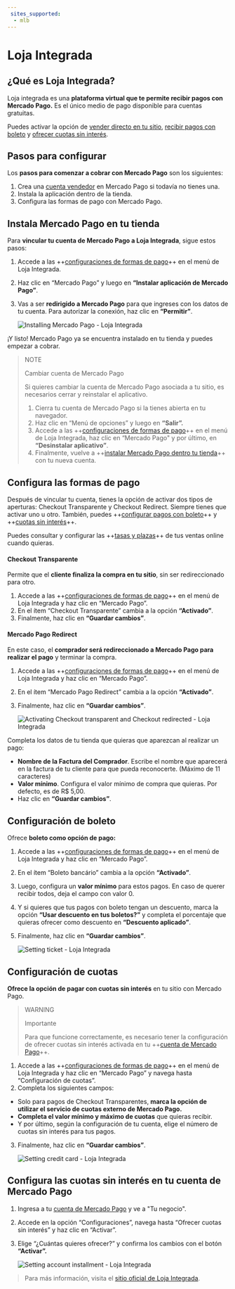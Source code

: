 ```yaml
---
 sites_supported:
  - mlb
---
```


# Loja Integrada

## ¿Qué es Loja Integrada?

Loja integrada es una **plataforma virtual que te permite recibir pagos con Mercado Pago.** Es el único medio de pago disponible para cuentas gratuitas. 

Puedes activar la opción de [vender directo en tu sitio](https://www.mercadopago.com.br/developers/es/plugins_sdks/plugins/unofficial/lojaintegrada#bookmark_configura-las-formas-de-pago), [recibir pagos con boleto](https://www.mercadopago.com.br/developers/es/plugins_sdks/plugins/unofficial/lojaintegrada#bookmark_configuración-de-boleto) y [ofrecer cuotas sin interés](https://www.mercadopago.com.br/developers/es/plugins_sdks/plugins/unofficial/lojaintegrada#bookmark_configuración-de-cuotas).

## Pasos para configurar

Los **pasos para comenzar a cobrar con Mercado Pago** son los siguientes:

1. Crea una [cuenta vendedor](https://www.mercadopago.com.br/activities) en Mercado Pago si todavía no tienes una.
2. Instala la aplicación dentro de la tienda. 
3. Configura las formas de pago con Mercado Pago.

## Instala Mercado Pago en tu tienda

Para **vincular tu cuenta de Mercado Pago a Loja Integrada**, sigue estos pasos: 

1. Accede a las ++[configuraciones de formas de pago](https://app.lojaintegrada.com.br/painel/configuracao/pagamento/listar)++ en el menú de Loja Integrada.
2. Haz clic en “Mercado Pago” y luego en **“Instalar aplicación de Mercado Pago”**. 
3. Vas a ser **redirigido a Mercado Pago** para que ingreses con los datos de tu cuenta. Para autorizar la conexión, haz clic en **“Permitir”**.

    ![Installing Mercado Pago - Loja Integrada](/images/lojaintegrada/lojaintegrada-connect-1.gif)

¡Y listo! Mercado Pago ya se encuentra instalado en tu tienda y puedes empezar a cobrar.

> NOTE
>
> Cambiar cuenta de Mercado Pago
>
> Si quieres cambiar la cuenta de Mercado Pago asociada a tu sitio, es necesarios cerrar y reinstalar el aplicativo.
> 1. Cierra tu cuenta de Mercado Pago si la tienes abierta en tu navegador.
> 2. Haz clic en “Menú de opciones” y luego en **“Salir”.**
> 3. Accede a las ++[configuraciones de formas de pago](https://app.lojaintegrada.com.br/painel/configuracao/pagamento/listar)++ en el menú de Loja Integrada, haz clic en “Mercado Pago" y por último, en **“Desinstalar aplicativo”**.
> 4. Finalmente, vuelve a ++[instalar Mercado Pago dentro tu tienda](#Instala-Mercado-Pago-en-tu-tienda)++ con tu nueva cuenta.

   <!-- ![Uninstalling Mercado Pago - Loja Integrada](/images/lojaintegrada/lojaintegrada-disconnect-1.gif) -->

## Configura las formas de pago

Después de vincular tu cuenta, tienes la opción de activar dos tipos de aperturas: Checkout Transparente y Checkout Redirect. Siempre tienes que activar uno u otro. También, puedes ++[configurar pagos con boleto](#Configuración-de-boleto)++ y ++[cuotas sin interés](#Configuración-de-cuotas)++.

Puedes consultar y configurar las ++[tasas y plazas](https://www.mercadopago.com.br/settings/release-options)++ de tus ventas online cuando quieras.

#### Checkout Transparente

Permite que el **cliente finaliza la compra en tu sitio**, sin ser redireccionado para otro. 

1. Accede a las ++[configuraciones de formas de pago](https://app.lojaintegrada.com.br/painel/configuracao/pagamento/listar)++ en el menú de Loja Integrada y haz clic en “Mercado Pago”.
2. En el ítem “Checkout Transparente” cambia a la opción **“Activado”**. 
3. Finalmente, haz clic en **“Guardar cambios”**. 

#### Mercado Pago Redirect

En este caso, el **comprador será redireccionado a Mercado Pago para realizar el pago** y terminar la compra. 

1. Accede a las ++[configuraciones de formas de pago](https://app.lojaintegrada.com.br/painel/configuracao/pagamento/listar)++ en el menú de Loja Integrada y haz clic en “Mercado Pago”.
2. En el ítem “Mercado Pago Redirect” cambia a la opción **“Activado”**.
3. Finalmente, haz clic en **“Guardar cambios”**.

    ![Activating Checkout transparent and Checkout redirected - Loja Integrada](/images/lojaintegrada/lojaintegrada-checkout-1.gif)

Completa los datos de tu tienda que quieras que aparezcan al realizar un pago: 

- **Nombre de la Factura del Comprador**. Escribe el nombre que aparecerá en la factura de tu cliente para que pueda reconocerte. (Máximo de 11 caracteres)
- **Valor mínimo**. Configura el valor mínimo de compra que quieras. Por defecto, es de R$ 5,00.
- Haz clic en **“Guardar cambios”**. 

## Configuración de boleto

Ofrece **boleto como opción de pago:**

1. Accede a las ++[configuraciones de formas de pago](https://app.lojaintegrada.com.br/painel/configuracao/pagamento/listar)++ en el menú de Loja Integrada y haz clic en “Mercado Pago”.
2. En el ítem “Boleto bancário” cambia a la opción **“Activado”**.
3. Luego, configura un **valor mínimo** para estos pagos. En caso de querer recibir todos, deja el campo con valor 0.
4. Y si quieres que tus pagos con boleto tengan un descuento, marca la opción **“Usar descuento en tus boletos?”** y completa el porcentaje que quieras ofrecer como descuento en **“Descuento aplicado”**.
5. Finalmente, haz clic en **“Guardar cambios”**.

    ![Setting ticket - Loja Integrada](/images/lojaintegrada/lojaintegrada-ticket-1.gif)

## Configuración de cuotas

**Ofrece la opción de pagar con cuotas sin interés** en tu sitio con Mercado Pago.

> WARNING
>
> Importante
>
> Para que funcione correctamente, es necesario tener la configuración de ofrecer cuotas sin interés activada en tu ++[cuenta de Mercado Pago](#Configura-las-cuotas-sin-interés-en-tu-cuenta-de-Mercado-Pago)++.

1. Accede a las ++[configuraciones de formas de pago](https://app.lojaintegrada.com.br/painel/configuracao/pagamento/listar)++ en el menú de Loja Integrada y haz clic en “Mercado Pago” y navega hasta “Configuración de cuotas”.
2. Completa los siguientes campos: 
- Solo para pagos de Checkout Transparentes, **marca la opción de utilizar el servicio de cuotas externo de Mercado Pago.**
- **Completa el valor mínimo y máximo de cuotas** que quieras recibir.
- Y por último, según la configuración de tu cuenta, elige el número de cuotas sin interés para tus pagos.
3. Finalmente, haz clic en **“Guardar cambios”**.

    ![Setting credit card - Loja Integrada](/images/lojaintegrada/lojaintegrada-credit-card-1.gif)

## Configura las cuotas sin interés en tu cuenta de Mercado Pago

1. Ingresa a tu [cuenta de Mercado Pago](https://www.mercadopago.com.br/business) y ve a "Tu negocio".
2. Accede en la opción “Configuraciones”, navega hasta “Ofrecer cuotas sin interés” y haz clic en “Activar”.
3. Elige “¿Cuántas quieres ofrecer?” y confirma los cambios con el botón **“Activar”.**

    ![Setting account installment - Loja Integrada](/images/lojaintegrada/lojaintegrada-account-installment-1.gif)

> Para más información, visita el [sitio oficial de Loja Integrada](https://lojaintegrada.com.br/).
